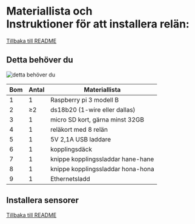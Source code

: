 # Materiallista och<br>Instruktioner för att installera relän:

[Tillbaka till README](https://github.com/guni12/bbbnode/blob/master/README.md#behovsboboxen)  

## Detta behöver du


![detta behöver du](http://www.behovsbo.se/themes/images/bbbmaterial.jpg)


| Bom | Antal    | Materiallista                     |
| --- | ---------|---------------------------------- |
| 1   | 1        | Raspberry pi 3 modell B           |
| 2   | &#8805;2 | ds18b20 (1-wire eller dallas)     |
| 3   | 1        | micro SD kort, gärna minst 32GB   |
| 4   | 1        | reläkort med 8 relän              |
| 5   | 1        | 5V 2,1A USB laddare               |
| 6   | 1        | kopplingsdäck                     |
| 7   | 1        | knippe kopplingssladdar hane-hane |
| 8   | 1        | knippe kopplingssladdar hona-hona |
| 9   | 1        | Ethernetsladd                     |

## Installera sensorer

[Tillbaka till README](https://github.com/guni12/bbbnode/blob/master/README.md#behovsboboxen)  